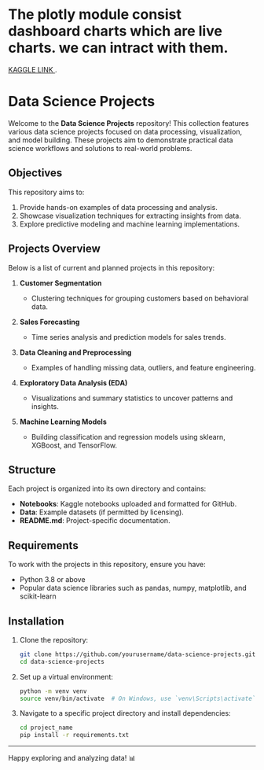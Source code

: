 

# The plotly module consist dashboard charts which are live charts. we can intract with them.
[KAGGLE LINK ](https://www.kaggle.com/nandhirajak) .


# Data Science Projects

Welcome to the **Data Science Projects** repository! This collection features various data science projects focused on data processing, visualization, and model building. These projects aim to demonstrate practical data science workflows and solutions to real-world problems.

## Objectives
This repository aims to:
1. Provide hands-on examples of data processing and analysis.
2. Showcase visualization techniques for extracting insights from data.
3. Explore predictive modeling and machine learning implementations.

## Projects Overview
Below is a list of current and planned projects in this repository:

1. **Customer Segmentation**
   - Clustering techniques for grouping customers based on behavioral data.

2. **Sales Forecasting**
   - Time series analysis and prediction models for sales trends.

3. **Data Cleaning and Preprocessing**
   - Examples of handling missing data, outliers, and feature engineering.

4. **Exploratory Data Analysis (EDA)**
   - Visualizations and summary statistics to uncover patterns and insights.

5. **Machine Learning Models**
   - Building classification and regression models using sklearn, XGBoost, and TensorFlow.

## Structure
Each project is organized into its own directory and contains:
- **Notebooks**: Kaggle notebooks uploaded and formatted for GitHub.
- **Data**: Example datasets (if permitted by licensing).
- **README.md**: Project-specific documentation.

## Requirements
To work with the projects in this repository, ensure you have:
- Python 3.8 or above
- Popular data science libraries such as pandas, numpy, matplotlib, and scikit-learn

## Installation
1. Clone the repository:
   ```bash
   git clone https://github.com/yourusername/data-science-projects.git
   cd data-science-projects
   ```

2. Set up a virtual environment:
   ```bash
   python -m venv venv
   source venv/bin/activate  # On Windows, use `venv\Scripts\activate`
   ```

3. Navigate to a specific project directory and install dependencies:
   ```bash
   cd project_name
   pip install -r requirements.txt
   ```


---

Happy exploring and analyzing data! 📊
